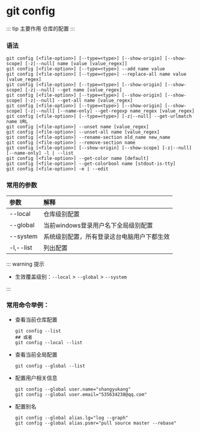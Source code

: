 # git config

::: tip 主要作用
仓库的配置
:::

### 语法

```git
git config [<file-option>] [--type=<type>] [--show-origin] [--show-scope] [-z|--null] name [value [value_regex]]
git config [<file-option>] [--type=<type>] --add name value
git config [<file-option>] [--type=<type>] --replace-all name value [value_regex]
git config [<file-option>] [--type=<type>] [--show-origin] [--show-scope] [-z|--null] --get name [value_regex]
git config [<file-option>] [--type=<type>] [--show-origin] [--show-scope] [-z|--null] --get-all name [value_regex]
git config [<file-option>] [--type=<type>] [--show-origin] [--show-scope] [-z|--null] [--name-only] --get-regexp name_regex [value_regex]
git config [<file-option>] [--type=<type>] [-z|--null] --get-urlmatch name URL
git config [<file-option>] --unset name [value_regex]
git config [<file-option>] --unset-all name [value_regex]
git config [<file-option>] --rename-section old_name new_name
git config [<file-option>] --remove-section name
git config [<file-option>] [--show-origin] [--show-scope] [-z|--null] [--name-only] -l | --list
git config [<file-option>] --get-color name [default]
git config [<file-option>] --get-colorbool name [stdout-is-tty]
git config [<file-option>] -e | --edit
```

### 常用的参数

| 参数        | 解释                    |
|:--------- |:--------------------- |
| --local   | 仓库级别配置                |
| --global  | 当前windows登录用户名下全局级别配置 |
| --system  | 系统级别配置，所有登录这台电脑用户下都生效 |
| -l,--list | 列出配置                  |

::: warning 提示

- 生效覆盖级别：`--local` > `--global` > `--system`

:::

### 常用命令举例：

- 查看当前仓库配置
  
  ```git
  git config --list
  ## 或者
  git config --local --list
  ```

- 查看当前全局配置
  
  ```git
  git config --global --list
  ```

- 配置用户相关信息
  
  ```git
  git config --global user.name="shangyukang"
  git config --global user.email="535634238@qq.com"
  ```

- 配置别名
  
  ```git
  git config --global alias.lg="log --graph"
  git config --global alias.psmr="pull source master --rebase"
  ```
